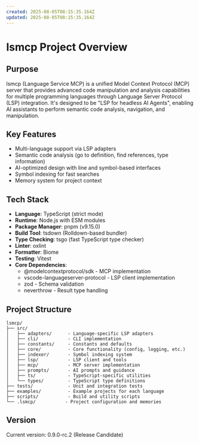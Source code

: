 ```yaml
---
created: 2025-08-05T08:15:35.164Z
updated: 2025-08-05T08:15:35.164Z
---
```


# lsmcp Project Overview

## Purpose
lsmcp (Language Service MCP) is a unified Model Context Protocol (MCP) server that provides advanced code manipulation and analysis capabilities for multiple programming languages through Language Server Protocol (LSP) integration. It's designed to be "LSP for headless AI Agents", enabling AI assistants to perform semantic code analysis, navigation, and manipulation.

## Key Features
- Multi-language support via LSP adapters
- Semantic code analysis (go to definition, find references, type information)
- AI-optimized design with line and symbol-based interfaces
- Symbol indexing for fast searches
- Memory system for project context

## Tech Stack
- **Language**: TypeScript (strict mode)
- **Runtime**: Node.js with ESM modules
- **Package Manager**: pnpm (v9.15.0)
- **Build Tool**: tsdown (Rolldown-based bundler)
- **Type Checking**: tsgo (fast TypeScript type checker)
- **Linter**: oxlint
- **Formatter**: Biome
- **Testing**: Vitest
- **Core Dependencies**:
  - @modelcontextprotocol/sdk - MCP implementation
  - vscode-languageserver-protocol - LSP client implementation
  - zod - Schema validation
  - neverthrow - Result type handling

## Project Structure
```
lsmcp/
├── src/
│   ├── adapters/      - Language-specific LSP adapters
│   ├── cli/           - CLI implementation
│   ├── constants/     - Constants and defaults
│   ├── core/          - Core functionality (config, logging, etc.)
│   ├── indexer/       - Symbol indexing system
│   ├── lsp/           - LSP client and tools
│   ├── mcp/           - MCP server implementation
│   ├── prompts/       - AI prompts and guidance
│   ├── ts/            - TypeScript-specific utilities
│   └── types/         - TypeScript type definitions
├── tests/             - Unit and integration tests
├── examples/          - Example projects for each language
├── scripts/           - Build and utility scripts
└── .lsmcp/           - Project configuration and memories
```

## Version
Current version: 0.9.0-rc.2 (Release Candidate)